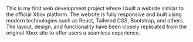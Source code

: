 This is my first web development project where I built a website similar to the official Xbox platform. The website is fully responsive and built using modern technologies such as React, Tailwind CSS, Bootstrap, and others. The layout, design, and functionality have been closely replicated from the original Xbox site to offer users a seamless experience.
